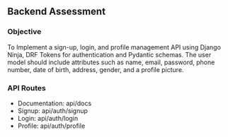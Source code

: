 ## Backend Assessment

### Objective
<p> To Implement a sign-up, login, and profile management API using Django Ninja, DRF Tokens for authentication and Pydantic schemas. The user model should include attributes such as name, email, password, phone number, date of birth, address, gender, and a profile picture. </p>

### API Routes
- Documentation: api/docs 
- Signup: api/auth/signup 
- Login: api/auth/login 
- Profile: api/auth/profile 